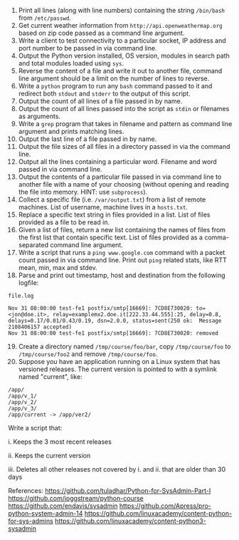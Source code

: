 1. Print all lines (along with line numbers) containing the string `/bin/bash` from  `/etc/passwd`.
2. Get current weather information from `http://api.openweathermap.org` based on zip code passed as a command line argument. 
3. Write a client to test connectivity to a particular socket, IP address and port number to be passed in via command line. 
4. Output the Python version installed, OS version, modules in search path and total modules loaded using `sys`.
5. Reverse the content of a file and write it out to another file, command line argument should be a limit on the number of lines to reverse.
6. Write a `python` program to run any `bash` command passed to it and redirect both `stdout` and `stderr` to the output of this script. 
7. Output the count of all lines of a file passed in by name. 
8. Output the count of all lines passed into the script as `stdin` or filenames as arguments.
9. Write a `grep` program that takes in filename and pattern as command line argument and prints matching lines. 
10. Output the last line of a file passed in by name. 
11. Output the file sizes of all files in a directory passed in via the command line. 
12. Output all the lines containing a particular word. Filename and word passed in via command line. 
13. Output the contents of a particular file passed in via command line to another file with a name of your choosing (without opening and reading the file into memory. HINT: use `subprocess`).
14. Collect a specific file (i.e. `/var/output.txt`) from a list of remote machines. List of username, machine lives in a `hosts.txt`.
15. Replace a specific text string in files provided in a list. List of files provided as a file to be read in.
16. Given a list of files, return a new list containing the names of files from the first list that contain specific text. List of files provided as a comma-separated command line argument.
17. Write a script that runs a `ping www.google.com` command with a packet count passed in via command line. Print out `ping` related stats, like RTT mean, min, max and stdev.
18. Parse and print out timestamp, host and destination from the following logfile:
```
file.log

Nov 31 08:00:00 test-fe1 postfix/smtp[16669]: 7CD8E730020: to=<jon@doe.it>, relay=examplemx2.doe.it[222.33.44.555]:25, delay=0.8, delays=0.17/0.01/0.43/0.19, dsn=2.0.0, status=sent(250 ok:  Message 2108406157 accepted)
Nov 31 08:00:00 test-fe1 postfix/smtp[16669]: 7CD8E730020: removed
```
19. Create a directory named `/tmp/course/foo/bar`, copy `/tmp/course/foo` to `/tmp/course/foo2` and remove `/tmp/course/foo`.
20. Suppose you have an application running on a Linux system that has versioned releases.  The current version is pointed to with a symlink named "current", like:
```
/app/
/app/v_1/
/app/v_2/
/app/v_3/
/app/current -> /app/ver2/
```
Write a script that:

i. Keeps the 3 most recent releases

ii. Keeps the current version

iii. Deletes all other releases not covered by i. and ii. that are older than 30 days

References:
https://github.com/tuladhar/Python-for-SysAdmin-Part-I
https://github.com/ioggstream/python-course
https://github.com/endavis/sysadmin
https://github.com/Apress/pro-python-system-admin-14
https://github.com/linuxacademy/content-python-for-sys-admins
https://github.com/linuxacademy/content-python3-sysadmin

